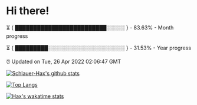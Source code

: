 # Hi there!

⏳ { █████████████████████████░░░░░ } - 83.63% - Month progress

⏳ { █████████░░░░░░░░░░░░░░░░░░░░░ } - 31.53% - Year progress

⏰ Updated on Tue, 26 Apr 2022 02:06:47 GMT


[![Schlauer-Hax's github stats](https://github-readme-stats.vercel.app/api?username=Schlauer-Hax&show_icons=true&theme=dark&count_private=true)](https://github.com/Schlauer-Hax)


[![Top Langs](https://github-readme-stats.vercel.app/api/top-langs/?username=Schlauer-Hax&layout=compact&theme=dark)](https://github.com/Schlauer-Hax?tab=repositories)


[![Hax's wakatime stats](https://github-readme-stats.vercel.app/api/wakatime?username=Hax&theme=dark)](https://wakatime.com/@Hax)

